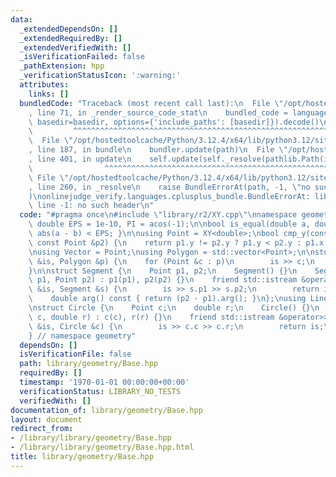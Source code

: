 ```yaml
---
data:
  _extendedDependsOn: []
  _extendedRequiredBy: []
  _extendedVerifiedWith: []
  _isVerificationFailed: false
  _pathExtension: hpp
  _verificationStatusIcon: ':warning:'
  attributes:
    links: []
  bundledCode: "Traceback (most recent call last):\n  File \"/opt/hostedtoolcache/Python/3.12.4/x64/lib/python3.12/site-packages/onlinejudge_verify/documentation/build.py\"\
    , line 71, in _render_source_code_stat\n    bundled_code = language.bundle(stat.path,\
    \ basedir=basedir, options={'include_paths': [basedir]}).decode()\n          \
    \         ^^^^^^^^^^^^^^^^^^^^^^^^^^^^^^^^^^^^^^^^^^^^^^^^^^^^^^^^^^^^^^^^^^^^^^^^^^^^^^^^^\n\
    \  File \"/opt/hostedtoolcache/Python/3.12.4/x64/lib/python3.12/site-packages/onlinejudge_verify/languages/cplusplus.py\"\
    , line 187, in bundle\n    bundler.update(path)\n  File \"/opt/hostedtoolcache/Python/3.12.4/x64/lib/python3.12/site-packages/onlinejudge_verify/languages/cplusplus_bundle.py\"\
    , line 401, in update\n    self.update(self._resolve(pathlib.Path(included), included_from=path))\n\
    \                ^^^^^^^^^^^^^^^^^^^^^^^^^^^^^^^^^^^^^^^^^^^^^^^^^^^^^^^^^\n \
    \ File \"/opt/hostedtoolcache/Python/3.12.4/x64/lib/python3.12/site-packages/onlinejudge_verify/languages/cplusplus_bundle.py\"\
    , line 260, in _resolve\n    raise BundleErrorAt(path, -1, \"no such header\"\
    )\nonlinejudge_verify.languages.cplusplus_bundle.BundleErrorAt: library/r2/XY.cpp:\
    \ line -1: no such header\n"
  code: "#pragma once\n#include \"library/r2/XY.cpp\"\nnamespace geometry {\nconstexpr\
    \ double EPS = 1e-10, PI = acos(-1);\n\nbool is_equal(double a, double b) { return\
    \ abs(a - b) < EPS; }\n\nusing Point = XY<double>;\nbool cmp_y(const Point &p1,\
    \ const Point &p2) {\n    return p1.y != p2.y ? p1.y < p2.y : p1.x < p2.x;\n}\n\
    \nusing Vector = Point;\nusing Polygon = std::vector<Point>;\n\nstd::istream &operator>>(std::istream\
    \ &is, Polygon &p) {\n    for (Point &c : p)\n        is >> c;\n    return is;\n\
    }\n\nstruct Segment {\n    Point p1, p2;\n    Segment() {}\n    Segment(Point\
    \ p1, Point p2) : p1(p1), p2(p2) {}\n    friend std::istream &operator>>(std::istream\
    \ &is, Segment &s) {\n        is >> s.p1 >> s.p2;\n        return is;\n    }\n\
    \    double arg() const { return (p2 - p1).arg(); }\n};\nusing Line = Segment;\n\
    \nstruct Circle {\n    Point c;\n    double r;\n    Circle() {}\n    Circle(Point\
    \ c, double r) : c(c), r(r) {}\n    friend std::istream &operator>>(std::istream\
    \ &is, Circle &c) {\n        is >> c.c >> c.r;\n        return is;\n    }\n};\n\
    } // namespace geometry"
  dependsOn: []
  isVerificationFile: false
  path: library/geometry/Base.hpp
  requiredBy: []
  timestamp: '1970-01-01 00:00:00+00:00'
  verificationStatus: LIBRARY_NO_TESTS
  verifiedWith: []
documentation_of: library/geometry/Base.hpp
layout: document
redirect_from:
- /library/library/geometry/Base.hpp
- /library/library/geometry/Base.hpp.html
title: library/geometry/Base.hpp
---
```

